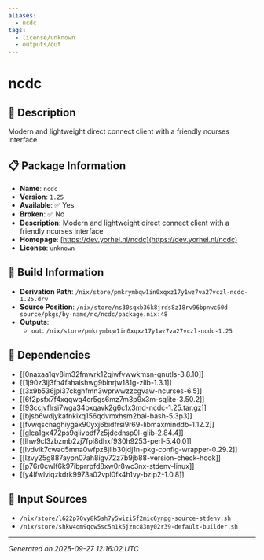 ```yaml
---
aliases:
  - ncdc
tags:
  - license/unknown
  - outputs/out
---
```


# ncdc

## 📝 Description

Modern and lightweight direct connect client with a friendly ncurses interface

## 📋 Package Information

- **Name**: `ncdc`
- **Version**: `1.25`
- **Available**: ✅ Yes
- **Broken**: ✅ No
- **Description**: Modern and lightweight direct connect client with a friendly ncurses interface
- **Homepage**: [https://dev.yorhel.nl/ncdc](https://dev.yorhel.nl/ncdc)
- **License**: `unknown`

## 🔧 Build Information

- **Derivation Path**: `/nix/store/pmkrymbqw1in0xqxz17y1wz7va27vczl-ncdc-1.25.drv`
- **Source Position**: `/nix/store/ns30sqxb36k8jrds8z18rv96bpnwc60d-source/pkgs/by-name/nc/ncdc/package.nix:48`
- **Outputs**:
  - `out`:  `/nix/store/pmkrymbqw1in0xqxz17y1wz7va27vczl-ncdc-1.25`

## 🔗 Dependencies

- [[0naxaa1qv8im32fmwrk12qiwfvwwkmsn-gnutls-3.8.10]]
- [[1j90z3lj3fn4fahaishwg9blnrjw181g-zlib-1.3.1]]
- [[3x9b536jpi37ckghfmn3wprwwzzcgvaw-ncurses-6.5]]
- [[6f2psfx7f4xqqwq4cr5gs6mz7m3p9x3m-sqlite-3.50.2]]
- [[93ccjvflrsi7wga34bxqavk2g6c1x3md-ncdc-1.25.tar.gz]]
- [[bjsb6wdjykafnkixq156qdvmxhsm2bai-bash-5.3p3]]
- [[fvwqscnaghiygax90yxj6bidfrsi9r69-libmaxminddb-1.12.2]]
- [[glca1gx472ps9qlivbdf7z5jdcdnsp9l-glib-2.84.4]]
- [[lhw9cl3zbzmb2zj7fpi8dhxf930h9253-perl-5.40.0]]
- [[lvdvlk7cwad5mna0wfpz8jllb30jdj1n-pkg-config-wrapper-0.29.2]]
- [[lzvy25g887aypn07ah8igv72z7b9jb88-version-check-hook]]
- [[p76r0cwlf6k97ibprrpfd8xw0r8wc3nx-stdenv-linux]]
- [[y4lfwlviqzkdrk9973a02vpl0fk4h1vy-bzip2-1.0.8]]

## 📁 Input Sources

- `/nix/store/l622p70vy8k5sh7y5wizi5f2mic6ynpg-source-stdenv.sh`
- `/nix/store/shkw4qm9qcw5sc5n1k5jznc83ny02r39-default-builder.sh`

---
*Generated on 2025-09-27 12:16:02 UTC*
